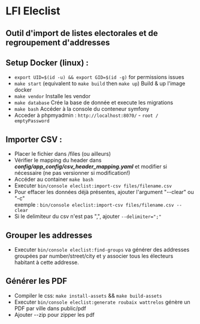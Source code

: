 # LFI Eleclist

## Outil d'import de listes electorales et de regroupement d'addresses

## Setup Docker (linux) :

- `export UID=$(id -u) && export GID=$(id -g)` for permissions issues
- `make start` (equivalent to `make build` then `make up`) Build & up l'image docker
- `make vendor` Installe les vendor
- `make database` Crée la base de donnée et execute les migrations
- `make bash` Accéder à la console du conteneur symfony
- Acceder à phpmyadmin : `http://localhost:8070/` - `root / emptyPassword`

## Importer CSV :

- Placer le fichier dans /files (ou ailleurs)
- Vérifier le mapping du header dans _**config/app_config/csv_header_mapping.yaml**_ et modifier si nécessaire (ne pas
  versionner si modification!)
- Accéder au container `make bash`
- Executer `bin/console eleclist:import-csv files/filename.csv`
- Pour effacer les données déjà présentes, ajouter l'argument "--clear" ou "-c"  
  exemple : `bin/console eleclist:import-csv files/filename.csv --clear`
- Si le delimiteur du csv n'est pas ",", ajouter `--delimiter=";"`

## Grouper les addresses

- Executer `bin/console eleclist:find-groups` va générer des addresses groupées par number/street/city et y associer
  tous les électeurs habitant à cette addresse.

## Générer les PDF
- Compiler le css: `make install-assets` && `make build-assets`
- Executer `bin/console eleclist:generate roubaix wattrelos` génère un PDF par ville dans public/pdf
- Ajouter --zip pour zipper les pdf

